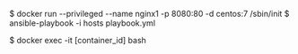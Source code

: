 $ docker run --privileged --name nginx1 -p 8080:80 -d centos:7 /sbin/init
$ ansible-playbook -i hosts playbook.yml



$ docker exec -it [container_id] bash